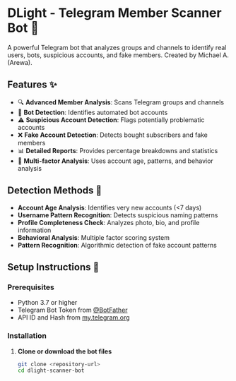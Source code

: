 # DLight - Telegram Member Scanner Bot 🤖

A powerful Telegram bot that analyzes groups and channels to identify real users, bots, suspicious accounts, and fake members. Created by Michael A. (Arewa).

## Features ✨

- 🔍 **Advanced Member Analysis**: Scans Telegram groups and channels
- 🤖 **Bot Detection**: Identifies automated bot accounts
- ⚠️ **Suspicious Account Detection**: Flags potentially problematic accounts
- ❌ **Fake Account Detection**: Detects bought subscribers and fake members
- 📊 **Detailed Reports**: Provides percentage breakdowns and statistics
- 🎯 **Multi-factor Analysis**: Uses account age, patterns, and behavior analysis

## Detection Methods 🔧

- **Account Age Analysis**: Identifies very new accounts (<7 days)
- **Username Pattern Recognition**: Detects suspicious naming patterns
- **Profile Completeness Check**: Analyzes photo, bio, and profile information
- **Behavioral Analysis**: Multiple factor scoring system
- **Pattern Recognition**: Algorithmic detection of fake account patterns

## Setup Instructions 🚀

### Prerequisites

- Python 3.7 or higher
- Telegram Bot Token from [@BotFather](https://t.me/BotFather)
- API ID and Hash from [my.telegram.org](https://my.telegram.org)

### Installation

1. **Clone or download the bot files**
   ```bash
   git clone <repository-url>
   cd dlight-scanner-bot
